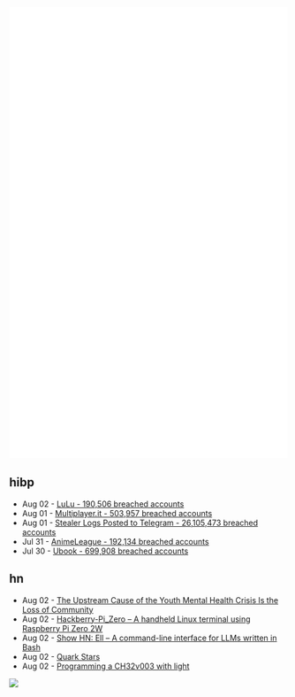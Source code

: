 ![Metrics](https://raw.githubusercontent.com/phixion/phixion/master/metrics.svg)

## hibp

<!--
for https://github.com/phixion/phixion/blob/main/.github/workflows/feeds.yml
-->
<!--START_SECTION:haveibeenpwnd-->
- Aug 02 - [LuLu - 190,506 breached accounts](https://haveibeenpwned.com/PwnedWebsites#LuLu)
- Aug 01 - [Multiplayer.it - 503,957 breached accounts](https://haveibeenpwned.com/PwnedWebsites#MultiplayerIt)
- Aug 01 - [Stealer Logs Posted to Telegram - 26,105,473 breached accounts](https://haveibeenpwned.com/PwnedWebsites#TelegramStealerLogs)
- Jul 31 - [AnimeLeague - 192,134 breached accounts](https://haveibeenpwned.com/PwnedWebsites#AnimeLeague)
- Jul 30 - [Ubook - 699,908 breached accounts](https://haveibeenpwned.com/PwnedWebsites#Ubook)
<!--END_SECTION:haveibeenpwnd-->

## hn

<!--
for https://github.com/phixion/phixion/blob/main/.github/workflows/feeds.yml
-->
<!--START_SECTION:hn-->
- Aug 02 - [The Upstream Cause of the Youth Mental Health Crisis Is the Loss of Community](https://www.afterbabel.com/p/the-upstream-cause-of-the-youth-mental)
- Aug 02 - [Hackberry-Pi_Zero – A handheld Linux terminal using Raspberry Pi Zero 2W](https://github.com/ZitaoTech/Hackberry-Pi_Zero)
- Aug 02 - [Show HN: Ell – A command-line interface for LLMs written in Bash](https://github.com/simonmysun/ell)
- Aug 02 - [Quark Stars](https://johncarlosbaez.wordpress.com/2024/08/02/quark-stars/)
- Aug 02 - [Programming a CH32v003 with light](https://mitxela.com/projects/lightcomm)
<!--END_SECTION:hn-->

<!--
for https://yhype.me
-->
![](https://hit.yhype.me/github/profile?user_id=13013670)
